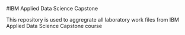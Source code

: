 #IBM Applied Data Science Capstone

This repository is used to aggregrate all laboratory work files from IBM Applied Data Science Capstone course

